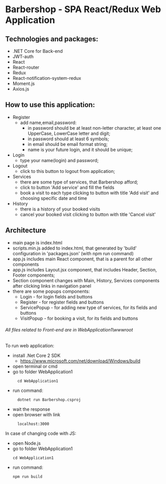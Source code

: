 # Barbershop - SPA React/Redux Web Application
## Technologies and packages:
- .NET Core for Back-end
- JWT-auth
- React
- React-router
- Redux
- React-notification-system-redux
- Moment.js
- Axios.js

## How to use this application:
- Register
  - add name,email,password:
    - in password should be at least non-letter character, at least one UpperCase, LowerCase letter and digit;
    - in password  should at least 6 symbols;
    - in email should be email format string;
    - name is your future login, and it should be unique;
- Login
  - type your name(login) and password;
- Logout
  - click to this button to logout from application;
- Services
  - there are some type of services, that Barbershop afford;
  - click to button 'Add service' and fill the fields
  - book a visit to each type clicking to button with title 'Add visit' and choosing specific date and time
- History
  - there is a history of your booked visits
  - cancel your booked visit clicking to button with title 'Cancel visit'

## Architecture
- main page is index.html
- scripts.min.js added to index.html, that generated by 'build' configuration in 'packages.json' (with npm run command)
- app.js includes main React component, that is a parent for all other components
- app.js includes Layout.jsx component, that includes Header, Section, Footer components;
- Section component changes with Main, History, Services components after clicking links in navigation panel
- there are some popups components:
  - Login - for login fields and buttons
  - Register - for register fields and buttons
  - ServicePopup - for adding new type of services, for its fields and buttons
  - VisitPopup - for booking a visit, for its fields and buttons
###### All files related to Front-end are in WebApplication1\wwwroot

To run web application:
- install .Net Core 2 SDK
  - https://www.microsoft.com/net/download/Windows/build
- open terminal or cmd
- go to folder WebApplication1
  ```
    cd WebApplication1
  ```
- run command:
  ```
    dotnet run Barbershop.csproj
  ```
- wait the response
- open browser with link
  ```
    localhost:3000
  ```
In case of changing code with JS:
- open Node.js
- go to folder WebApplication1
    ```
    cd WebApplication1
    ```
- run command:
    ```
    npm run build
    ```

